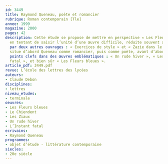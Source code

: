 ```yaml
---
id: 3449
title: Raymond Queneau, poète et romancier
rubrique: Roman contemporain [Tle]
annee: 1999
magazine: 2000
pages: 42
description: Cette étude se propose de mettre en perspective « Les Fleurs bleues »
  en tentant de saisir l’unité d’une œuvre difficile, réduite souvent au succès remporté
  par deux autres ouvrages : « Exercices de style » et « Zazie dans le métro ». Il
  situe d’abord Queneau comme romancier, puis comme poète, avant d’aborder quelques
  points clefs dans des œuvres emblématiques : « Un rude hiver », « Les Ziaux », « L’Instant
  fatal », et bien sûr « Les Fleurs bleues ».
article_pdf: 3449.pdf
revue: L’école des lettres des lycées
auteurs:
- Claude Debon
disciplines:
- lettres
niveau_etudes:
- terminale
oeuvres:
- Les Fleurs bleues
- Le Chiendent
- Les Ziaux
- Un rude hiver
- L’Instant fatal
ecrivains:
- Raymond Queneau
programmes:
- objet d’étude - littérature contemporaine
siecles:
- 20e siècle
---
```

